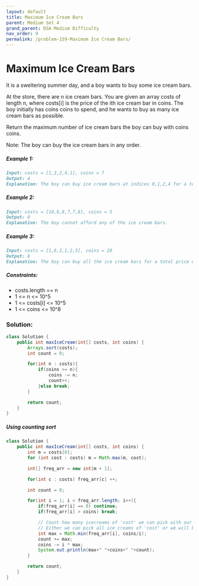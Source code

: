 ```yaml
---
layout: default
title: Maximum Ice Cream Bars
parent: Medium Set 4
grand_parent: DSA Medium Difficulty
nav_order: 9
permalink: /problem-159-Maximum Ice Cream Bars/
---
```

# Maximum Ice Cream Bars
It is a sweltering summer day, and a boy wants to buy some ice cream bars.

At the store, there are n ice cream bars. You are given an array costs of length n, where costs[i] is the price of the ith ice cream bar in coins. The boy initially has coins coins to spend, and he wants to buy as many ice cream bars as possible.

Return the maximum number of ice cream bars the boy can buy with coins coins.

Note: The boy can buy the ice cream bars in any order.

##### Example 1:
```markdown
Input: costs = [1,3,2,4,1], coins = 7
Output: 4
Explanation: The boy can buy ice cream bars at indices 0,1,2,4 for a total price of 1 + 3 + 2 + 1 = 7.
```
##### Example 2:
```markdown
Input: costs = [10,6,8,7,7,8], coins = 5
Output: 0
Explanation: The boy cannot afford any of the ice cream bars.
```
##### Example 3:
````markdown
Input: costs = [1,6,3,1,2,5], coins = 20
Output: 6
Explanation: The boy can buy all the ice cream bars for a total price of 1 + 6 + 3 + 1 + 2 + 5 = 18.
````
##### Constraints:
* costs.length == n
* 1 <= n <= 10^5
* 1 <= costs[i] <= 10^5
* 1 <= coins <= 10^8

### Solution:
```java
class Solution {
    public int maxIceCream(int[] costs, int coins) {
        Arrays.sort(costs);
        int count = 0;

        for(int n : costs){
            if(coins >= n){
                coins -= n;
                count++;
            }else break;
        }

        return count;
    }
}
```
##### Using counting sort
```java
class Solution {
    public int maxIceCream(int[] costs, int coins) {
        int m = costs[0];
        for (int cost : costs) m = Math.max(m, cost);

        int[] freq_arr = new int[m + 1];

        for(int c : costs) freq_arr[c] ++;

        int count = 0;

        for(int i = 1; i < freq_arr.length; i++){
            if(freq_arr[i] == 0) continue;
            if(freq_arr[i] > coins) break;

            // Count how many icecreams of 'cost' we can pick with our 'coins'.
            // Either we can pick all ice creams of 'cost' or we will be limited by remaining 'coins'.
            int max = Math.min(freq_arr[i], coins/i);
            count += max;
            coins -= i * max;
            System.out.println(max+" "+coins+" "+count);
        }

        return count;
    }
}
```